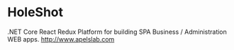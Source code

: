 # HoleShot
.NET Core React Redux Platform for building SPA Business / Administration WEB apps. http://www.apelslab.com


